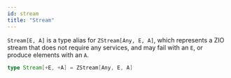 ```yaml
---
id: stream
title: "Stream"
---
```


`Stream[E, A]` is a type alias for `ZStream[Any, E, A]`, which represents a ZIO stream that does not require any services, and may fail with an `E`, or produce elements with an `A`.

```scala
type Stream[+E, +A] = ZStream[Any, E, A]
```
